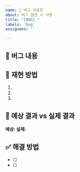 ```yaml
---
name: 🐞 버그 리포트
about: 버그 발견 시 사용
title: "[BUG] "
labels: 'bug'
assignees: ''

---
```


## 🐞 버그 내용
<!-- 무슨 버그인지 간단히 설명 -->

## 🔄 재현 방법
1.
2.
3.

## 💭 예상 결과 vs 실제 결과
**예상:**
**실제:**

## ✅ 해결 방법
- [ ] 
- [ ]